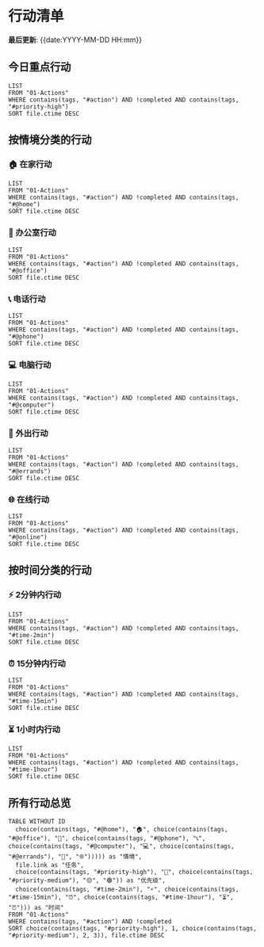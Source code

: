 # 行动清单

**最后更新**: {{date:YYYY-MM-DD HH:mm}}

## 今日重点行动
```dataview
LIST
FROM "01-Actions"
WHERE contains(tags, "#action") AND !completed AND contains(tags, "#priority-high")
SORT file.ctime DESC
```

## 按情境分类的行动

### 🏠 在家行动
```dataview
LIST
FROM "01-Actions"
WHERE contains(tags, "#action") AND !completed AND contains(tags, "#@home")
SORT file.ctime DESC
```

### 🏢 办公室行动
```dataview
LIST
FROM "01-Actions"
WHERE contains(tags, "#action") AND !completed AND contains(tags, "#@office")
SORT file.ctime DESC
```

### 📞 电话行动
```dataview
LIST
FROM "01-Actions"
WHERE contains(tags, "#action") AND !completed AND contains(tags, "#@phone")
SORT file.ctime DESC
```

### 💻 电脑行动
```dataview
LIST
FROM "01-Actions"
WHERE contains(tags, "#action") AND !completed AND contains(tags, "#@computer")
SORT file.ctime DESC
```

### 🚶 外出行动
```dataview
LIST
FROM "01-Actions"
WHERE contains(tags, "#action") AND !completed AND contains(tags, "#@errands")
SORT file.ctime DESC
```

### 🌐 在线行动
```dataview
LIST
FROM "01-Actions"
WHERE contains(tags, "#action") AND !completed AND contains(tags, "#@online")
SORT file.ctime DESC
```

## 按时间分类的行动

### ⚡ 2分钟内行动
```dataview
LIST
FROM "01-Actions"
WHERE contains(tags, "#action") AND !completed AND contains(tags, "#time-2min")
SORT file.ctime DESC
```

### ⏰ 15分钟内行动
```dataview
LIST
FROM "01-Actions"
WHERE contains(tags, "#action") AND !completed AND contains(tags, "#time-15min")
SORT file.ctime DESC
```

### ⏳ 1小时内行动
```dataview
LIST
FROM "01-Actions"
WHERE contains(tags, "#action") AND !completed AND contains(tags, "#time-1hour")
SORT file.ctime DESC
```

## 所有行动总览
```dataview
TABLE WITHOUT ID
  choice(contains(tags, "#@home"), "🏠", choice(contains(tags, "#@office"), "🏢", choice(contains(tags, "#@phone"), "📞", choice(contains(tags, "#@computer"), "💻", choice(contains(tags, "#@errands"), "🚶", "🌐"))))) as "情境",
  file.link as "任务",
  choice(contains(tags, "#priority-high"), "🔴", choice(contains(tags, "#priority-medium"), "🟡", "🟢")) as "优先级",
  choice(contains(tags, "#time-2min"), "⚡", choice(contains(tags, "#time-15min"), "⏰", choice(contains(tags, "#time-1hour"), "⏳", "⏰"))) as "时间"
FROM "01-Actions"
WHERE contains(tags, "#action") AND !completed
SORT choice(contains(tags, "#priority-high"), 1, choice(contains(tags, "#priority-medium"), 2, 3)), file.ctime DESC
```
